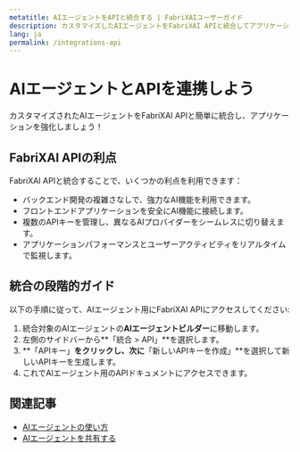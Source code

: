 ```yaml
---
metatitle: AIエージェントをAPIと統合する | FabriXAIユーザーガイド
description: カスタマイズしたAIエージェントをFabriXAI APIと統合してアプリケーションに組み込む方法を学びましょう。
lang: ja
permalink: /integrations-api
---
```


# AIエージェントとAPIを連携しよう

カスタマイズされたAIエージェントをFabriXAI APIと簡単に統合し、アプリケーションを強化しましょう！

## FabriXAI APIの利点

FabriXAI APIと統合することで、いくつかの利点を利用できます：
- バックエンド開発の複雑さなしで、強力なAI機能を利用できます。
- フロントエンドアプリケーションを安全にAI機能に接続します。
- 複数のAPIキーを管理し、異なるAIプロバイダーをシームレスに切り替えます。
- アプリケーションパフォーマンスとユーザーアクティビティをリアルタイムで監視します。

## 統合の段階的ガイド

以下の手順に従って、AIエージェント用にFabriXAI APIにアクセスしてください:

1. 統合対象のAIエージェントの**AIエージェントビルダー**に移動します。
2. 左側のサイドバーから**「統合 > API」**を選択します。
3. **「APIキー」**をクリックし、次に**「新しいAPIキーを作成」**を選択して新しいAPIキーを生成します。
4. これでAIエージェント用のAPIドキュメントにアクセスできます。

## 関連記事
- [AIエージェントの使い方](/ja-jp/use-ai-agent/)
- [AIエージェントを共有する](/ja-jp/share-ai-agent/)